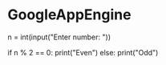 # GoogleAppEngine
n = int(input("Enter number: "))

if n % 2 == 0:
    print("Even")
else:
    print("Odd")
